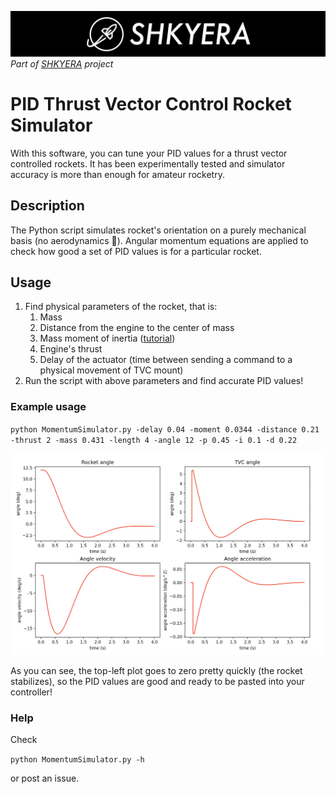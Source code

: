 ![background](img/shkyera.png "Shkyera Aerospace")
_Part of [SHKYERA](https://youtu.be/Kb4bNZGqKyE) project_

# PID Thrust Vector Control Rocket Simulator

With this software, you can tune your PID values for a thrust vector controlled rockets. It has been experimentally tested and simulator accuracy is more than enough for amateur rocketry.

## Description

The Python script simulates rocket's orientation on a purely mechanical basis (no aerodynamics 🙁). Angular momentum equations are applied to check how good a set of PID values is for a particular rocket.

## Usage

1. Find physical parameters of the rocket, that is:
   1. Mass
   2. Distance from the engine to the center of mass
   3. Mass moment of inertia ([tutorial](https://youtu.be/IdhV3lphRcc))
   4. Engine's thrust
   5. Delay of the actuator (time between sending a command to a physical movement of TVC mount)
2. Run the script with above parameters and find accurate PID values!

### Example usage

`python MomentumSimulator.py -delay 0.04 -moment 0.0344 -distance 0.21 -thrust 2 -mass 0.431 -length 4 -angle 12 -p 0.45 -i 0.1 -d 0.22`

![examplePlots](img/example.png "Example result")

As you can see, the top-left plot goes to zero pretty quickly (the rocket stabilizes), so the PID values are good and ready to be pasted into your controller!

### Help

Check

`python MomentumSimulator.py -h`

or post an issue.
